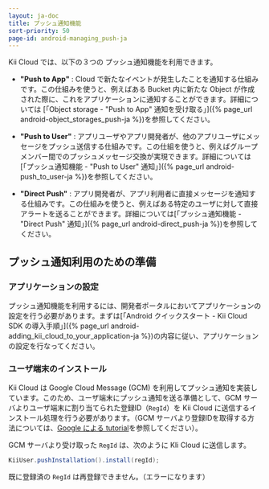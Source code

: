 ```yaml
---
layout: ja-doc
title: プッシュ通知機能
sort-priority: 50
page-id: android-managing_push-ja
---
```

Kii Cloud では、以下の３つの プッシュ通知機能を利用できます。

 * **"Push to App"** : Cloud で新たなイベントが発生したことを通知する仕組みです。この仕組みを使うと、例えばある Bucket 内に新たな Object が作成された際に、これをアプリケーションに通知することができます。詳細については [「Object storage - "Push to App" 通知を受け取る」]({% page_url android-object_storages_push-ja %})を参照してください。  

 * **"Push to User"** : アプリユーザやアプリ開発者が、他のアプリユーザにメッセージをプッシュ送信する仕組みです。この仕組を使うと、例えばグループメンバー間でのプッシュメッセージ交換が実現できます。詳細については[「プッシュ通知機能 - "Push to User" 通知」]({% page_url android-push_to_user-ja %})を参照してください。  

 * **"Direct Push"** : アプリ開発者が、アプリ利用者に直接メッセージを通知する仕組みです。この仕組みを使うと、例えばある特定のユーザに対して直接アラートを送ることができます。詳細については[「プッシュ通知機能 - "Direct Push" 通知」]({% page_url android-direct_push-ja %})を参照してください。  


## プッシュ通知利用のための準備

### アプリケーションの設定

プッシュ通知機能を利用するには、開発者ポータルにおいてアプリケーションの設定を行う必要があります。まずは[「Android クイックスタート - Kii Cloud SDK の導入手順」]({% page_url android-adding_kii_cloud_to_your_application-ja %})の内容に従い、アプリケーションの設定を行なってください。

### ユーザ端末のインストール

Kii Cloud は Google Cloud Message (GCM) を利用してプッシュ通知を実装しています。このため、ユーザ端末にプッシュ通知を送る準備として、GCM サーバよりユーザ端末に割り当てられた登録ID（`RegId`）を Kii Cloud に送信するインストール処理を行う必要があります。（GCM サーバより登録IDを取得する方法については、[Google による tutorial](http://developer.android.com/google/gcm/gs.html)を参照してください）。

GCM サーバより受け取った `RegId` は、次のように KIi Cloud に送信します。

```java
KiiUser.pushInstallation().install(regId);
```

既に登録済の `RegId` は再登録できません。（エラーになります）


